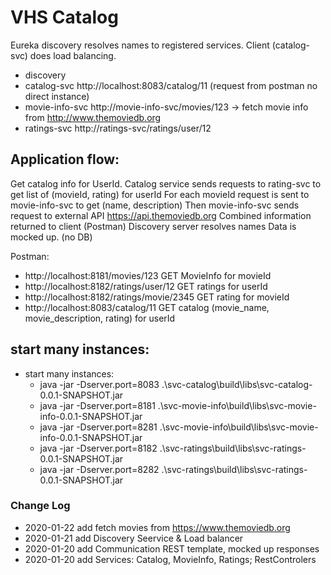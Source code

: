 # VHS Catalog


Eureka discovery resolves names to registered services. Client (catalog-svc) does load balancing.  

* discovery
* catalog-svc http://localhost:8083/catalog/11 (request from postman no direct instance)
* movie-info-svc http://movie-info-svc/movies/123 -> fetch movie info from http://www.themoviedb.org 
* ratings-svc http://ratings-svc/ratings/user/12
 


## Application flow:
Get catalog info for UserId. 
Catalog service sends requests to rating-svc to get list of (movieId, rating) for userId 
For each movieId request is sent to movie-info-svc to get (name, description)
Then movie-info-svc sends request to external API https://api.themoviedb.org
Combined information returned to client (Postman)
Discovery server resolves names 
Data is mocked up. (no DB)  

Postman:
* http://localhost:8181/movies/123 GET MovieInfo for movieId
* http://localhost:8182/ratings/user/12 GET ratings for userId
* http://localhost:8182/ratings/movie/2345 GET rating for movieId 
* http://localhost:8083/catalog/11 GET catalog (movie_name, movie_description, rating) for userId
 


## start many instances:
* start many instances:
    * java -jar -Dserver.port=8083 .\svc-catalog\build\libs\svc-catalog-0.0.1-SNAPSHOT.jar
    * java -jar -Dserver.port=8181 .\svc-movie-info\build\libs\svc-movie-info-0.0.1-SNAPSHOT.jar
    * java -jar -Dserver.port=8281 .\svc-movie-info\build\libs\svc-movie-info-0.0.1-SNAPSHOT.jar
    * java -jar -Dserver.port=8182 .\svc-ratings\build\libs\svc-ratings-0.0.1-SNAPSHOT.jar
    * java -jar -Dserver.port=8282 .\svc-ratings\build\libs\svc-ratings-0.0.1-SNAPSHOT.jar

### Change Log

* 2020-01-22 add fetch movies from https://www.themoviedb.org
* 2020-01-21 add Discovery Seervice & Load balancer
* 2020-01-20 add Communication REST template, mocked up responses
* 2020-01-20 add Services: Catalog, MovieInfo, Ratings;  RestControlers

